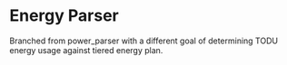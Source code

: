 # Energy Parser

Branched from power_parser with a different goal of determining TODU energy usage against tiered energy plan.

